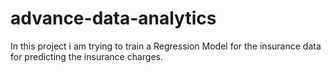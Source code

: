 # advance-data-analytics
In this project i am trying to train a Regression Model for the insurance data for predicting the insurance charges.
